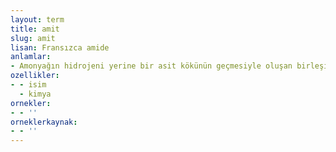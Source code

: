 ```yaml
---
layout: term
title: amit
slug: amit
lisan: Fransızca amide
anlamlar:
- Amonyağın hidrojeni yerine bir asit kökünün geçmesiyle oluşan birleşiklerin sınıf adı
ozellikler:
- - isim
  - kimya
ornekler:
- - ''
orneklerkaynak:
- - ''
---
```

